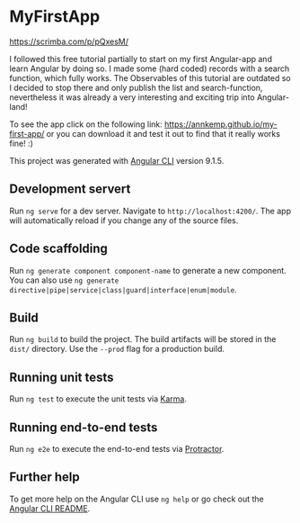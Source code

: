 # MyFirstApp

https://scrimba.com/p/pQxesM/

I followed this free tutorial partially to start on my first Angular-app and learn Angular by doing so.
I made some (hard coded) records with a search function, which fully works.
The Observables of this tutorial are outdated so I decided to stop there and only publish the list and search-function, nevertheless it was already a very interesting and exciting trip into Angular-land!

To see the app click on the following link:  https://annkemp.github.io/my-first-app/ or you can download it and test it out to find that it really works fine! :)

This project was generated with [Angular CLI](https://github.com/angular/angular-cli) version 9.1.5.

## Development servert

Run `ng serve` for a dev server. Navigate to `http://localhost:4200/`. The app will automatically reload if you change any of the source files.

## Code scaffolding

Run `ng generate component component-name` to generate a new component. You can also use `ng generate directive|pipe|service|class|guard|interface|enum|module`.

## Build

Run `ng build` to build the project. The build artifacts will be stored in the `dist/` directory. Use the `--prod` flag for a production build.

## Running unit tests

Run `ng test` to execute the unit tests via [Karma](https://karma-runner.github.io).

## Running end-to-end tests

Run `ng e2e` to execute the end-to-end tests via [Protractor](http://www.protractortest.org/).

## Further help

To get more help on the Angular CLI use `ng help` or go check out the [Angular CLI README](https://github.com/angular/angular-cli/blob/master/README.md).
